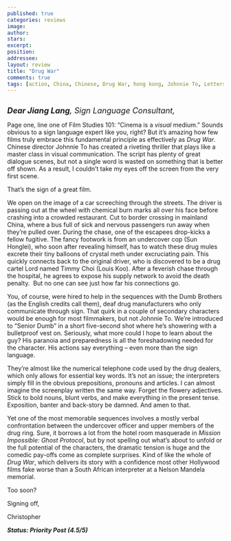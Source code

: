 ```yaml
---
published: true
categories: reviews
image:
author: 
stars: 
excerpt: 
position: 
addressee: 
layout: review
title: "Drug War"
comments: true
tags: [action, China, Chinese, Drug War, hong kong, Johnnie To, Letters, netflix]
---
```

<div><p><span class="full-image-block ssNonEditable"><span><a href="/letters/2014/1/16/drug-war.html"><img src="http://static.squarespace.com/static/5005f6bcc4aa41161b33e89e/5329cf1fe4b07c068ebf74de/5329cf1fe4b07c068ebf793c/1389892078653/Drug%20War.jpg" alt="" /></a></span></span></p>
<p><em><span style="font-size:130%;"><strong>Dear Jiang Lang</strong>, Sign Language Consultant,</span></em></p>
<p>Page one, line one of Film Studies 101: &ldquo;Cinema is a <em>visual </em>medium.&rdquo; Sounds obvious to a sign language expert like you, right? But it&rsquo;s amazing how few films truly embrace this fundamental principle as effectively as <em>Drug War</em>. Chinese director Johnnie To has created a riveting thriller that plays like a master class in visual communication. The script has plenty of great dialogue scenes, but not a single word is wasted on something that is better off shown. As a result, I couldn&rsquo;t take my eyes off the screen from the very first scene.</p>
<p>That&rsquo;s the sign of a great film.</p>
<p>We open on the image of a car screeching through the streets. The driver is passing out at the wheel with chemical burn marks all over his face before crashing into a crowded restaurant. Cut to border crossing in mainland China, where a bus full of sick and nervous passengers run away when they&rsquo;re pulled over. During the chase, one of the escapees drop-kicks a fellow fugitive. The fancy footwork is from an undercover cop (Sun Honglei), who soon after revealing himself, has to watch these drug mules excrete their tiny balloons of crystal meth under excruciating pain. This quickly connects back to the original driver, who is discovered to be a drug cartel Lord named Timmy Choi (Louis Koo). After a feverish chase through the hospital, he agrees to expose his supply network to avoid the death penalty. &nbsp;But no one can see just how far his connections go.</p>
<p>You, of course, were hired to help in the sequences with the Dumb Brothers (as the English credits call them), deaf drug manufacturers who only communicate through sign. That quirk in a couple of secondary characters would be enough for most filmmakers, but not Johnnie To. We&rsquo;re introduced to &ldquo;Senior Dumb&rdquo; in a short five-second shot where he&rsquo;s showering with a bulletproof vest on. Seriously, what more could I hope to learn about the guy? His paranoia and preparedness is all the foreshadowing needed for the character. His actions say everything &ndash; even more than the sign language.</p>
<p>They&rsquo;re almost like the numerical telephone code used by the drug dealers, which only allows for essential key words. It&rsquo;s not an issue; the interpreters simply fill in the obvious prepositions, pronouns and articles. I can almost imagine the screenplay written the same way. Forget the flowery adjectives. Stick to bold nouns, blunt verbs, and make everything in the present tense. Exposition, banter and back-story be damned. And amen to that.</p>
<p>Yet one of the most memorable sequences involves a mostly verbal confrontation between the undercover officer and upper members of the drug ring. Sure, it borrows a lot from the hotel room masquerade in <em>Mission Impossible: Ghost Protocol</em>, but by not spelling out what&rsquo;s about to unfold or the full potential of the characters, the dramatic tension is huge and the comedic pay-offs come as complete surprises. Kind of like the whole of <em>Drug War</em>, which delivers its story with a confidence most other Hollywood films fake worse than a South African interpreter at a Nelson Mandela memorial.</p>
<p>Too soon?</p>
<p>Signing off,&nbsp;</p>
<p>Christopher</p>
<p><strong><em>Status: Priority Post (4.5/5)</em></strong></p></div>
